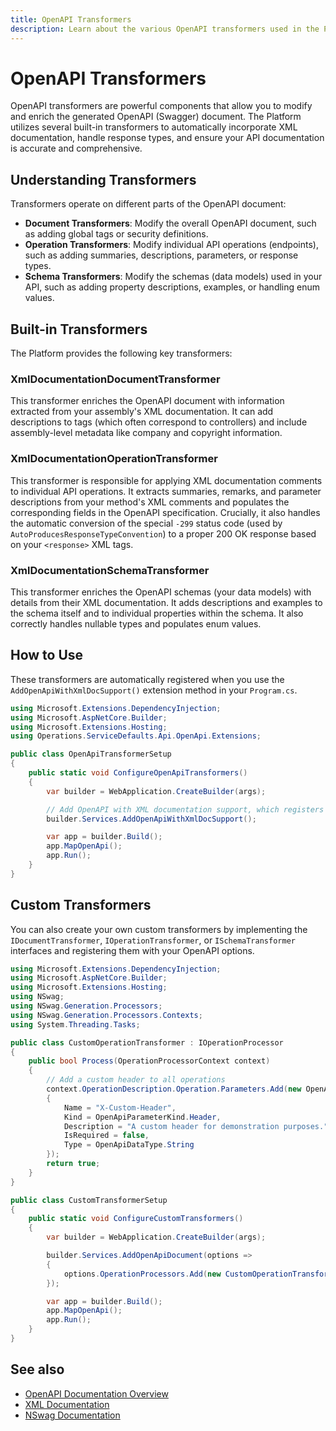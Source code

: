 ```yaml
---
title: OpenAPI Transformers
description: Learn about the various OpenAPI transformers used in the Platform to enrich and customize your API documentation.
---
```


# OpenAPI Transformers

OpenAPI transformers are powerful components that allow you to modify and enrich the generated OpenAPI (Swagger) document. The Platform utilizes several built-in transformers to automatically incorporate XML documentation, handle response types, and ensure your API documentation is accurate and comprehensive.

## Understanding Transformers

Transformers operate on different parts of the OpenAPI document:

*   **Document Transformers**: Modify the overall OpenAPI document, such as adding global tags or security definitions.
*   **Operation Transformers**: Modify individual API operations (endpoints), such as adding summaries, descriptions, parameters, or response types.
*   **Schema Transformers**: Modify the schemas (data models) used in your API, such as adding property descriptions, examples, or handling enum values.

## Built-in Transformers

The Platform provides the following key transformers:

### XmlDocumentationDocumentTransformer

This transformer enriches the OpenAPI document with information extracted from your assembly's XML documentation. It can add descriptions to tags (which often correspond to controllers) and include assembly-level metadata like company and copyright information.

### XmlDocumentationOperationTransformer

This transformer is responsible for applying XML documentation comments to individual API operations. It extracts summaries, remarks, and parameter descriptions from your method's XML comments and populates the corresponding fields in the OpenAPI specification. Crucially, it also handles the automatic conversion of the special `-299` status code (used by `AutoProducesResponseTypeConvention`) to a proper 200 OK response based on your `<response>` XML tags.

### XmlDocumentationSchemaTransformer

This transformer enriches the OpenAPI schemas (your data models) with details from their XML documentation. It adds descriptions and examples to the schema itself and to individual properties within the schema. It also correctly handles nullable types and populates enum values.

## How to Use

These transformers are automatically registered when you use the `AddOpenApiWithXmlDocSupport()` extension method in your `Program.cs`.

```csharp
using Microsoft.Extensions.DependencyInjection;
using Microsoft.AspNetCore.Builder;
using Microsoft.Extensions.Hosting;
using Operations.ServiceDefaults.Api.OpenApi.Extensions;

public class OpenApiTransformerSetup
{
    public static void ConfigureOpenApiTransformers()
    {
        var builder = WebApplication.CreateBuilder(args);

        // Add OpenAPI with XML documentation support, which registers the transformers
        builder.Services.AddOpenApiWithXmlDocSupport();

        var app = builder.Build();
        app.MapOpenApi();
        app.Run();
    }
}
```

## Custom Transformers

You can also create your own custom transformers by implementing the `IDocumentTransformer`, `IOperationTransformer`, or `ISchemaTransformer` interfaces and registering them with your OpenAPI options.

```csharp
using Microsoft.Extensions.DependencyInjection;
using Microsoft.AspNetCore.Builder;
using Microsoft.Extensions.Hosting;
using NSwag;
using NSwag.Generation.Processors;
using NSwag.Generation.Processors.Contexts;
using System.Threading.Tasks;

public class CustomOperationTransformer : IOperationProcessor
{
    public bool Process(OperationProcessorContext context)
    {
        // Add a custom header to all operations
        context.OperationDescription.Operation.Parameters.Add(new OpenApiParameter
        {
            Name = "X-Custom-Header",
            Kind = OpenApiParameterKind.Header,
            Description = "A custom header for demonstration purposes.",
            IsRequired = false,
            Type = OpenApiDataType.String
        });
        return true;
    }
}

public class CustomTransformerSetup
{
    public static void ConfigureCustomTransformers()
    {
        var builder = WebApplication.CreateBuilder(args);

        builder.Services.AddOpenApiDocument(options =>
        {
            options.OperationProcessors.Add(new CustomOperationTransformer());
        });

        var app = builder.Build();
        app.MapOpenApi();
        app.Run();
    }
}
```

## See also

*   [OpenAPI Documentation Overview](overview.md)
*   [XML Documentation](xml-documentation.md)
*   [NSwag Documentation](https://github.com/RicoSuter/NSwag/wiki)
